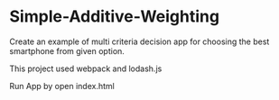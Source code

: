 # Simple-Additive-Weighting

Create an example of multi criteria decision app for choosing the best smartphone from given option.

This project used webpack and lodash.js

Run App by open index.html
